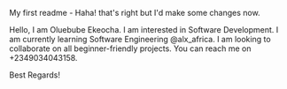 My first readme - Haha! that's right but I'd make some changes now.

Hello, I am Oluebube Ekeocha.
I am interested in Software Development.
I am currently learning Software Engineering @alx_africa.
I am looking to collaborate on all beginner-friendly projects.
You can reach me on +2349034043158.

Best Regards!
